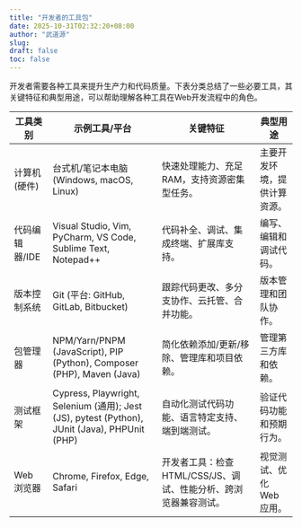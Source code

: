 ```yaml
---
title: "开发者的工具包"
date: 2025-10-31T02:32:20+08:00
author: "武道源"
slug:
draft: false
toc: false
---
```


开发者需要各种工具来提升生产力和代码质量。下表分类总结了一些必要工具，其关键特征和典型用途，可以帮助理解各种工具在Web开发流程中的角色。

| 工具类别          | 示例工具/平台                                                                 | 关键特征                                                                 | 典型用途                     |
|-------------------|-------------------------------------------------------------------------------|--------------------------------------------------------------------------|------------------------------|
| 计算机 (硬件)    | 台式机/笔记本电脑 (Windows, macOS, Linux)                                     | 快速处理能力、充足 RAM，支持资源密集型任务。                             | 主要开发环境，提供计算资源。|
| 代码编辑器/IDE   | Visual Studio, Vim, PyCharm, VS Code, Sublime Text,  Notepad++| 代码补全、调试、集成终端、扩展库支持。                                   | 编写、编辑和调试代码。      |
| 版本控制系统     | Git (平台: GitHub, GitLab, Bitbucket)                                         | 跟踪代码更改、多分支协作、云托管、合并功能。                             | 版本管理和团队协作。        |
| 包管理器         | NPM/Yarn/PNPM (JavaScript), PIP (Python), Composer (PHP), Maven (Java)        | 简化依赖添加/更新/移除、管理库和项目依赖。                               | 管理第三方库和依赖。        |
| 测试框架         | Cypress, Playwright, Selenium (通用); Jest (JS), pytest (Python), JUnit (Java), PHPUnit (PHP) | 自动化测试代码功能、语言特定支持、端到端测试。                           | 验证代码功能和预期行为。    |
| Web 浏览器       | Chrome, Firefox, Edge, Safari                                                 | 开发者工具：检查 HTML/CSS/JS、调试、性能分析、跨浏览器兼容测试。         | 视觉测试、优化 Web 应用。   |